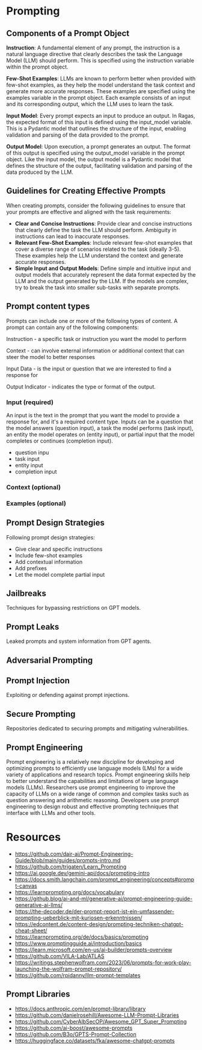 # Prompting

## Components of a Prompt Object

**Instruction**: A fundamental element of any prompt, the instruction is a natural language directive that clearly
describes the task the Language Model (LLM) should perform. This is specified using the instruction variable within the
prompt object.

**Few-Shot Examples**: LLMs are known to perform better when provided with few-shot examples, as they help the model
understand the task context and generate more accurate responses. These examples are specified using the examples
variable in the prompt object. Each example consists of an input and its corresponding output, which the LLM uses to
learn the task.

**Input Model**: Every prompt expects an input to produce an output. In Ragas, the expected format of this input is
defined using the input_model variable. This is a Pydantic model that outlines the structure of the input, enabling
validation and parsing of the data provided to the prompt.

**Output Model**: Upon execution, a prompt generates an output. The format of this output is specified using the
output_model variable in the prompt object. Like the input model, the output model is a Pydantic model that defines the
structure of the output, facilitating validation and parsing of the data produced by the LLM.

## Guidelines for Creating Effective Prompts

When creating prompts, consider the following guidelines to ensure that your prompts are effective and aligned with the
task requirements:

- **Clear and Concise Instructions**: Provide clear and concise instructions that clearly define the task the LLM should
  perform. Ambiguity in instructions can lead to inaccurate responses.
- **Relevant Few-Shot Examples**: Include relevant few-shot examples that cover a diverse range of scenarios related to
  the task (ideally 3-5). These examples help the LLM understand the context and generate accurate responses.
- **Simple Input and Output Models**: Define simple and intuitive input and output models that accurately represent the
  data format expected by the LLM and the output generated by the LLM. If the models are complex, try to break the task
  into smaller sub-tasks with separate prompts.

## Prompt content types

Prompts can include one or more of the following types of content. A prompt can contain any of the following components:

Instruction - a specific task or instruction you want the model to perform

Context - can involve external information or additional context that can steer the model to better responses

Input Data - is the input or question that we are interested to find a response for

Output Indicator - indicates the type or format of the output.

### Input (required)

An input is the text in the prompt that you want the model to provide a response for, and it's a required content type.
Inputs can be a question that the model answers (question input), a task the model performs (task input), an entity the
model operates on (entity input), or partial input that the model completes or continues (completion input).

- question inpu
- task input
- entity input
- completion input

### Context (optional)

### Examples (optional)

## Prompt Design Strategies

Following prompt design strategies:

- Give clear and specific instructions
- Include few-shot examples
- Add contextual information
- Add prefixes
- Let the model complete partial input

## Jailbreaks

Techniques for bypassing restrictions on GPT models.

## Prompt Leaks

Leaked prompts and system information from GPT agents.

## Adversarial Prompting

## Prompt Injection

Exploiting or defending against prompt injections.

## Secure Prompting

Repositories dedicated to securing prompts and mitigating vulnerabilities.

## Prompt Engineering

Prompt engineering is a relatively new discipline for developing and optimizing prompts to efficiently use language
models (LMs) for a wide variety of applications and research topics. Prompt engineering skills help to better understand
the capabilities and limitations of large language models (LLMs). Researchers use prompt engineering to improve the
capacity of LLMs on a wide range of common and complex tasks such as question answering and arithmetic reasoning.
Developers use prompt engineering to design robust and effective prompting techniques that interface with LLMs and other
tools.

# Resources

- https://github.com/dair-ai/Prompt-Engineering-Guide/blob/main/guides/prompts-intro.md
- https://github.com/trigaten/Learn_Prompting
- https://ai.google.dev/gemini-api/docs/prompting-intro
- https://docs.smith.langchain.com/prompt_engineering/concepts#prompt-canvas
- https://learnprompting.org/docs/vocabulary
- https://github.blog/ai-and-ml/generative-ai/prompt-engineering-guide-generative-ai-llms/
- https://the-decoder.de/der-prompt-report-ist-ein-umfassender-prompting-ueberblick-mit-kuriosen-erkenntnissen/
- https://edcontent.de/content-design/prompting-techniken-chatgpt-cheat-sheet/
- https://learnprompting.org/de/docs/basics/prompting
- https://www.promptingguide.ai/introduction/basics
- https://learn.microsoft.com/en-us/ai-builder/prompts-overview
- https://github.com/VILA-Lab/ATLAS
- https://writings.stephenwolfram.com/2023/06/prompts-for-work-play-launching-the-wolfram-prompt-repository/
- https://github.com/rpidanny/llm-prompt-templates

## Prompt Libraries

- https://docs.anthropic.com/en/prompt-library/library
- https://github.com/danielrosehill/Awesome-LLM-Prompt-Libraries
- https://github.com/CyberAlbSecOP/Awesome_GPT_Super_Prompting
- https://github.com/ai-boost/awesome-prompts
- https://github.com/B3o/GPTS-Prompt-Collection
- https://huggingface.co/datasets/fka/awesome-chatgpt-prompts